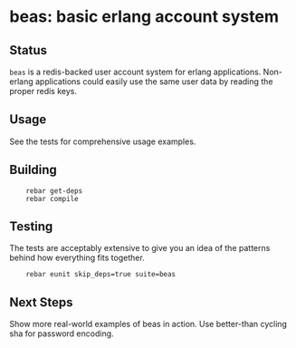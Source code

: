 beas: basic erlang account system
=================================

Status
------
`beas` is a redis-backed user account system for
erlang applications.  Non-erlang applications could
easily use the same user data by reading the
proper redis keys.

Usage
-----
See the tests for comprehensive usage examples.

Building
--------
        rebar get-deps
        rebar compile

Testing
-------
The tests are acceptably extensive to give you an
idea of the patterns behind how everything fits
together.

        rebar eunit skip_deps=true suite=beas

Next Steps
----------
Show more real-world examples of beas in action.
Use better-than cycling sha for password encoding.
